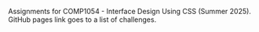 Assignments for COMP1054 - Interface Design Using CSS (Summer 2025).
GitHub pages link goes to a list of challenges.
